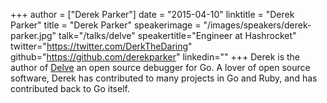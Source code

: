 +++
author = ["Derek Parker"]
date = "2015-04-10"
linktitle = "Derek Parker"
title = "Derek Parker"
speakerimage = "/images/speakers/derek-parker.jpg"
talk="/talks/delve"
speakertitle="Engineer at Hashrocket"
twitter="https://twitter.com/DerkTheDaring"
github="https://github.com/derekparker"
linkedin=""
+++
Derek is the author of [Delve](https://github.com/derekparker/delve) an open source debugger for Go. A lover of open source software, Derek has contributed to many projects in Go and Ruby, and has contributed back to Go itself.
